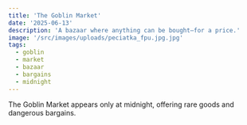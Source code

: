 ```yaml
---
title: 'The Goblin Market'
date: '2025-06-13'
description: 'A bazaar where anything can be bought—for a price.'
image: '/src/images/uploads/peciatka_fpu.jpg.jpg'
tags:
  - goblin
  - market
  - bazaar
  - bargains
  - midnight
---
```


The Goblin Market appears only at midnight, offering rare goods and dangerous bargains.

